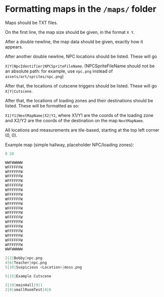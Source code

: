 # Formatting maps in the `/maps/` folder

Maps should be TXT files.

On the first line, the map size should be given, in the format `X Y`.

After a double newline, the map data should be given, exactly how it appears.

After another double newline, NPC locations should be listed. These will go 

`X|Y|NpcIdentifier|NPCSpriteFileName`.
(NPCSpriteFileName should not be an absolute path: for example, use `npc.png` instead of `assets/art/sprites/npc.png`)

After that, the locations of cutscene triggers should be listed. These will go
`X|Y|Cutscene`.

After that, the locations of loading zones and their destinations should be listed. These will be formatted as so:

`X1|Y1|NextMapName|X2|Y2`, where X1/Y1 are the coords of the loading zone and X2/Y2 are the coords of the destination on the map `NextMapName`.

All locations and measurements are tile-based, starting at the top left corner (0, 0).

Example map (simple hallway, placeholder NPC/loading zones):

```py
8 20

WWFWWWWW
WFFFFFFW
WFFFFFFW
WFFFFFFW
WFFFFFFW
WFFFFFFW
WFFFFFFW
WFFFFFFW
WFFFFFFW
WFFFFFFW
WFFFFFFW
WFFFFFFW
WFFFFFFW
WFFFFFFW
WFFFFFFW
WFFFFFFW
WFFFFFFW
WFFFFFFW
WFFFFFFW
WWFWWWWW

2|2|Bobby|npc.png
4|6|Teacher|npc.png
5|10|Suspicious <Location>|moss.png

5|15|Example Cutscene

2|19|mainHall|9|1
2|0|smallRoomTest|4|6
```